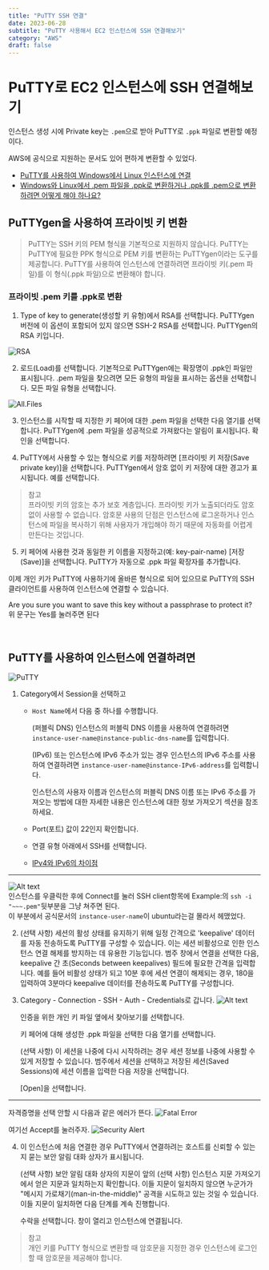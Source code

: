 ```yaml
---
title: "PuTTY SSH 연결"
date: 2023-06-28
subtitle: "PuTTY 사용해서 EC2 인스턴스에 SSH 연결해보기"
category: "AWS"
draft: false
---
```


# PuTTY로 EC2 인스턴스에 SSH 연결해보기

인스턴스 생성 시에 Private key는 `.pem`으로 받아 PuTTY로 `.ppk` 파일로 변환할 예정이다.

AWS에 공식으로 지원하는 문서도 있어 편하게 변환할 수 있었다.

- [PuTTY를 사용하여 Windows에서 Linux 인스턴스에 연결](https://docs.aws.amazon.com/ko_kr/AWSEC2/latest/UserGuide/putty.html)
- [Windows와 Linux에서 .pem 파일을 .ppk로 변환하거나 .ppk를 .pem으로 변환하려면 어떻게 해야 하나요?](https://repost.aws/ko/knowledge-center/ec2-ppk-pem-conversion)

## PuTTYgen을 사용하여 프라이빗 키 변환

> PuTTY는 SSH 키의 PEM 형식을 기본적으로 지원하지 않습니다. PuTTY는 PuTTY에 필요한 PPK 형식으로 PEM 키를 변환하는 PuTTYgen이라는 도구를 제공합니다. PuTTY를 사용하여 인스턴스에 연결하려면 프라이빗 키(.pem 파일)를 이 형식(.ppk 파일)으로 변환해야 합니다.

### 프라이빗 .pem 키를 .ppk로 변환

1. Type of key to generate(생성할 키 유형)에서 RSA를 선택합니다. PuTTYgen 버전에 이 옵션이 포함되어 있지 않으면 SSH-2 RSA를 선택합니다.
   PuTTYgen의 RSA 키입니다.

![RSA](https://docs.aws.amazon.com/ko_kr/AWSEC2/latest/UserGuide/images/puttygen-key-type.png)

2. 로드(Load)를 선택합니다. 기본적으로 PuTTYgen에는 확장명이 .ppk인 파일만 표시됩니다. .pem 파일을 찾으려면 모든 유형의 파일을 표시하는 옵션을 선택합니다.
   모든 파일 유형을 선택합니다.

![All.Files](https://docs.aws.amazon.com/ko_kr/AWSEC2/latest/UserGuide/images/puttygen-load-key.png)

3. 인스턴스를 시작할 때 지정한 키 페어에 대한 .pem 파일을 선택한 다음 열기를 선택합니다. PuTTYgen에 .pem 파일을 성공적으로 가져왔다는 알림이 표시됩니다. 확인을 선택합니다.

4. PuTTY에서 사용할 수 있는 형식으로 키를 저장하려면 [프라이빗 키 저장(Save private key)]을 선택합니다. PuTTYgen에서 암호 없이 키 저장에 대한 경고가 표시됩니다. 예를 선택합니다.

> 참고  
> 프라이빗 키의 암호는 추가 보호 계층입니다. 프라이빗 키가 노출되더라도 암호 없이 사용할 수 없습니다. 암호문 사용의 단점은 인스턴스에 로그온하거나 인스턴스에 파일을 복사하기 위해 사용자가 개입해야 하기 때문에 자동화를 어렵게 만든다는 것입니다.

5. 키 페어에 사용한 것과 동일한 키 이름을 지정하고(예: key-pair-name) [저장(Save)]을 선택합니다. PuTTY가 자동으로 .ppk 파일 확장자를 추가합니다.

이제 개인 키가 PuTTY에 사용하기에 올바른 형식으로 되어 있으므로 PuTTY의 SSH 클라이언트를 사용하여 인스턴스에 연결할 수 있습니다.

Are you sure you want to save this key without a passphrase to protect it?  
위 문구는 Yes를 눌러주면 된다

<br />

## PuTTY를 사용하여 인스턴스에 연결하려면

![PuTTY](./PuTTY.png)

1.  Category에서 Session을 선택하고

    - `Host Name`에서 다음 중 하나를 수행합니다.

      (퍼블릭 DNS) 인스턴스의 퍼블릭 DNS 이름을 사용하여 연결하려면 `instance-user-name@instance-public-dns-name`를 입력합니다.

      (IPv6) 또는 인스턴스에 IPv6 주소가 있는 경우 인스턴스의 IPv6 주소를 사용하여 연결하려면 `instance-user-name@instance-IPv6-address`를 입력합니다.

      인스턴스의 사용자 이름과 인스턴스의 퍼블릭 DNS 이름 또는 IPv6 주소를 가져오는 방법에 대한 자세한 내용은 인스턴스에 대한 정보 가져오기 섹션을 참조하세요.

    - Port(포트) 값이 22인지 확인합니다.

    - 연결 유형 아래에서 SSH를 선택합니다.

    - [IPv4와 IPv6의 차이점](https://www.juniper.net/kr/ko/research-topics/what-is-ipv4-vs-ipv6.html)

<hr />

![Alt text](./awsConnect.png)  
인스턴스를 우클릭한 후에 Connect를 눌러 SSH client항목에 Example:의 `ssh -i "~~~.pem"`뒷부분을 그냥 쳐주면 된다.  
이 부분에서 공식문서의 `instance-user-name`이 ubuntu라는걸 몰라서 헤맸었다.

2.  (선택 사항) 세션의 활성 상태를 유지하기 위해 일정 간격으로 'keepalive' 데이터를 자동 전송하도록 PuTTY를 구성할 수 있습니다. 이는 세션 비활성으로 인한 인스턴스 연결 해제를 방지하는 데 유용한 기능입니다. 범주 창에서 연결을 선택한 다음, keepalive 간 초(Seconds between keepalives) 필드에 필요한 간격을 입력합니다. 예를 들어 비활성 상태가 되고 10분 후에 세션 연결이 해제되는 경우, 180을 입력하여 3분마다 keepalive 데이터를 전송하도록 PuTTY를 구성합니다.

3.  Category - Connection - SSH - Auth - Credentials로 갑니다.
    ![Alt text](image-2.png)

    인증을 위한 개인 키 파일 옆에서 찾아보기를 선택합니다.

    키 페어에 대해 생성한 .ppk 파일을 선택한 다음 열기를 선택합니다.

    (선택 사항) 이 세션을 나중에 다시 시작하려는 경우 세션 정보를 나중에 사용할 수 있게 저장할 수 있습니다. 범주에서 세션을 선택하고 저장된 세션(Saved Sessions)에 세션 이름을 입력한 다음 저장을 선택합니다.

    [Open]을 선택합니다.

<hr />

자격증명을 선택 안할 시 다음과 같은 에러가 뜬다.
![Fatal Error](image-1.png)

여기선 Accept를 눌러주자.
![Security Alert](image.png)

4.  이 인스턴스에 처음 연결한 경우 PuTTY에서 연결하려는 호스트를 신뢰할 수 있는지 묻는 보안 알림 대화 상자가 표시됩니다.

    (선택 사항) 보안 알림 대화 상자의 지문이 앞의 (선택 사항) 인스턴스 지문 가져오기에서 얻은 지문과 일치하는지 확인합니다. 이들 지문이 일치하지 않으면 누군가가 "메시지 가로채기(man-in-the-middle)" 공격을 시도하고 있는 것일 수 있습니다. 이들 지문이 일치하면 다음 단계를 계속 진행합니다.

    수락을 선택합니다. 창이 열리고 인스턴스에 연결됩니다.

> 참고  
> 개인 키를 PuTTY 형식으로 변환할 때 암호문을 지정한 경우 인스턴스에 로그인할 때 암호문을 제공해야 합니다.
